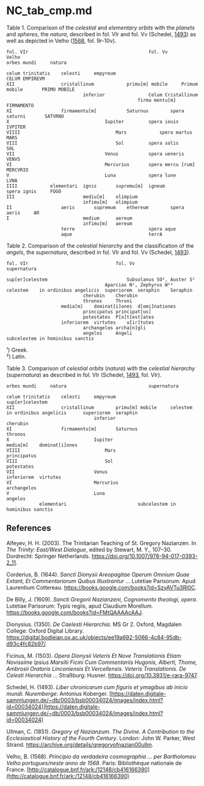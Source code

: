 # NC_tab_cmp.md

Table 1. Comparison of the *celestial* and *elementary orbits* with the *planets* and *spheres*, the *natura*, described in fol. VIr and fol. Vv (Schedel, [1493](https://daten.digitale-sammlungen.de/~db/0003/bsb00034024/images/index.html?id=00034024)) as well as depicted in Velho ([1568](http://catalogue.bnf.fr/ark:/12148/cb416166390), fol. 9r-10v).
~~~
fol. VIr											fol. Vv			Velho
orbes mundi		natura							

celum trinitatis	celesti		empyreum									CELVM EMPIREVM
XII					cristallinum			primu[m] mobile		Primum mobile		PRIMO MOBILE
							inferior				Celum Cristallinum		
												firma mentu[m]		FIRMAMENTO
XI					firmamentu[m]			Saturnus		spera saturni		SATVRNO
X									Iupiter			spera iouis		IVPITER
VIIII									Mars			spera martus		MARS
VIII									Sol			spera solis		SOL
VII									Venus			spera ueneris		VENVS
VI									Mercurius		spera mercu [rum]	MERCVRIO
V									Luna			spera lune		LVNA
IIII			elementari	ignis		supremu[m]	igneum			spera ignis		FOGO
III							mediu[m]	olimpium				
							infimu[m]	olimpium				
II					aeris		supremum	ethereum		spera aeris		AR
I							medium		aereum				
							infimu[m]	aereum				
					terre							spera aque		
					aque							terrA
~~~

Table 2. Comparison of the *celestial hierarchy* and the classification of the *angels*, the *supernatura*, described in fol. VIr and fol. Vv (Schedel, [1493](https://daten.digitale-sammlungen.de/~db/0003/bsb00034024/images/index.html?id=00034024)).
~~~
fol. VIr								fol. Vv	
supernatura												

sup[er]celestem								Subsolanus SO², Auster S²	
									Aparcias N¹, Zephyrus W¹²	
celestem	in ordinibus angelicis	superiorem	seraphin	Seraphin			
							cherubin	Cherubin			
							thronos		Throni				
					media[m]	dominat[i]ones	d[omi]nationes			
							principatus	principat[us]			
							potestates	P[o]t[est]ates			
					inferiorem	virtutes	u[ir]tutes			
							archangelos	archa[n]gli			
							angelos		Angeli				
subcelestem	in hominibus sanctis									
~~~										
¹) Greek.  
²) Latin. 

Table 3. Comparison of *celestial orbits* (*natura*) with the *celestial hierarchy* (*supernatura*) as described in fol. VIr (Schedel, [1493](https://daten.digitale-sammlungen.de/~db/0003/bsb00034024/images/index.html?id=00034024), fol. VIr).
~~~						
orbes mundi		natura								supernatura			

celum trinitatis	celesti		empyreum					sup[er]celestem			
XII					cristallinum		primu[m] mobile		celestem	in ordinibus angelicis		superiorem	seraphin
								inferior										cherubin
XI					firmamentu[m]		Saturnus										thronos
X								Iupiter									media[m]	dominat[i]ones
VIIII								Mars											principatus
VIII								Sol											potestates
VII								Venus									inferiorem	virtutes
VI								Mercurius										archangelos
V								Luna											angelos
			elementari							subcelestem	in hominibus sanctis
~~~

## References

Alfeyev, H. H. (2003). The Trinitarian Teaching of St. Gregory Nazianzen. In *The Trinity: East/West Dialogue*, edited by Stewart, M. Y., 107–30. Dordrecht: Springer Netherlands. https://doi.org/10.1007/978-94-017-0393-2_11.

Corderius, B. (1644). *Sancti Dionysii Areopagitae Operum Omnium Quae Extant, Et Commentariorum Quibus Illustrantur* ... Lutetiae Parisorum: Apud Laurentium Cottereau.
https://books.google.com/books?id=SzyAVTu3RI0C.

De Billy, J. (1609). *Sancti Gregorii Nazianzeni, Cognomento theologi, opera*. Lutetiae Parisorum: Typis regiis, apud Claudium Morellum. https://books.google.com/books?id=FMtQAAAAcAAJ.

Dionysius. (1350). *De Caelesti Hierarchia*. MS Gr 2. Oxford, Magdalen College: Oxford Digital Library. https://digital.bodleian.ox.ac.uk/objects/ee19a692-5066-4c84-95db-d93c4fc82b97/.

Ficinus, M. (1503). *Opera Dionysii Veteris Et Nove Translationis Etiam Novissime Ipsius Marsilii Ficini Cum Commentariis Hugonis, Alberti, Thome, Ambrosii Oratoris Linconiensis Et Vercellensis. Veteris Translationis. De Celesti Hierarchia* ... Straßburg: Husner. https://doi.org/10.3931/e-rara-9747.

Schedel, H. (1493). *Liber chronicarum cum figuris et ymagibus ab inicio mundi. Nuremberge*: Antonius Koberger. [https://daten.digitale-sammlungen.de/~db/0003/bsb00034024/images/index.html?id=00034024](https://daten.digitale-sammlungen.de/~db/0003/bsb00034024/images/index.html?id=00034024)

Ullman, C. (1851). *Gregory of Nazianzum. The Divine. A Contribution to the Ecclesiastical History of the Fourth Century*. London: John W. Parker, West Strand. https://archive.org/details/gregoryofnazian00ullm.

Velho, B. (1568). *Principio da verdadeira cosmographia ... per Bartholomeu Velho portugues/neste anno de 1568*. Paris: Bibliothèque nationale de France. [http://catalogue.bnf.fr/ark:/12148/cb416166390](http://catalogue.bnf.fr/ark:/12148/cb416166390)
